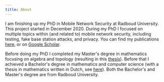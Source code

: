 ```yaml
---
title: About
---
```

I am finishing up my PhD in Mobile Network Security at Radboud University.
This project started in December 2020.
During my PhD I focused on multiple topics within (and related to) mobile network security, including testing, fake base station attacks, and privacy.
You can find my publications [here](/publications), or on [Google Scholar](https://scholar.google.com/citations?view_op=list_works&hl=en&hl=en&user=6CfkHloAAAAJ).

Before doing my PhD I completed my Master's degree in mathematics focusing on algebra and topology (resulting in this [thesis](master_thesis.pdf)).
Before that I achieved a Bachelor's degree in mathematics and computer science (with a thesis in mathematics written in Dutch, see [here](bachelor_thesis.pdf)).
Both the Bachelor's and Master's degree are from Radboud University.

